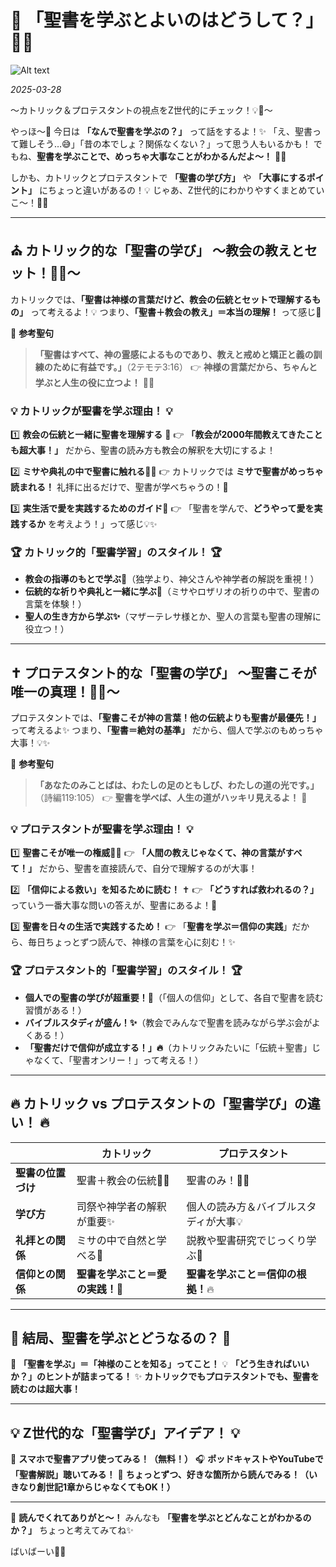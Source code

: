 # 📖 「聖書を学ぶとよいのはどうして？」 🤔✨

![Alt text](/static/images/blog/asmrchurch_cute_kpop_girl_lying_on_a_ruby_sofa_ultra_realistic__d9249f8d-dfd1-4048-82df-6bdb7755755b.png)

*2025-03-28*

〜カトリック＆プロテスタントの視点をZ世代的にチェック！💡💖〜

やっほ〜💖 今日は **「なんで聖書を学ぶの？」** って話をするよ！✨
「え、聖書って難しそう…😅」「昔の本でしょ？関係なくない？」って思う人もいるかも！
でもね、**聖書を学ぶことで、めっちゃ大事なことがわかるんだよ〜！** 🥺✨

しかも、カトリックとプロテスタントで **「聖書の学び方」** や **「大事にするポイント」** にちょっと違いがあるの！💡
じゃあ、Z世代的にわかりやすくまとめていこ〜！📖💖

---

## ⛪ **カトリック的な「聖書の学び」** 〜教会の教えとセット！💒✨〜

カトリックでは、**「聖書は神様の言葉だけど、教会の伝統とセットで理解するもの」** って考えるよ！💡
つまり、**「聖書＋教会の教え」＝本当の理解！** って感じ💖

📖 **参考聖句**
> **「聖書はすべて、神の霊感によるものであり、教えと戒めと矯正と義の訓練のために有益です。」**（2テモテ3:16）
👉 **神様の言葉だから、ちゃんと学ぶと人生の役に立つよ！** 🥰✨

### 💡 **カトリックが聖書を学ぶ理由！** 💡
1️⃣ **教会の伝統と一緒に聖書を理解する** 💒
👉 **「教会が2000年間教えてきたことも超大事！」** だから、聖書の読み方も教会の解釈を大切にするよ！

2️⃣ **ミサや典礼の中で聖書に触れる📖✨**
👉 カトリックでは **ミサで聖書がめっちゃ読まれる！** 礼拝に出るだけで、聖書が学べちゃうの！💖

3️⃣ **実生活で愛を実践するためのガイド📜**
👉 「聖書を学んで、**どうやって愛を実践するか** を考えよう！」って感じ💡✨

### 🏆 **カトリック的「聖書学習」のスタイル！** 🏆
- **教会の指導のもとで学ぶ📖**（独学より、神父さんや神学者の解説を重視！）
- **伝統的な祈りや典礼と一緒に学ぶ💒**（ミサやロザリオの祈りの中で、聖書の言葉を体験！）
- **聖人の生き方から学ぶ✨**（マザーテレサ様とか、聖人の言葉も聖書の理解に役立つ！）

---

## ✝️ **プロテスタント的な「聖書の学び」** 〜聖書こそが唯一の真理！📖🔥〜

プロテスタントでは、**「聖書こそが神の言葉！他の伝統よりも聖書が最優先！」** って考えるよ✨
つまり、**「聖書＝絶対の基準」** だから、個人で学ぶのもめっちゃ大事！💡✨

📖 **参考聖句**
> **「あなたのみことばは、わたしの足のともしび、わたしの道の光です。」**（詩編119:105）
👉 **聖書を学べば、人生の道がハッキリ見えるよ！** 🌟

### 💡 **プロテスタントが聖書を学ぶ理由！** 💡
1️⃣ **聖書こそが唯一の権威📖🔥**
👉 **「人間の教えじゃなくて、神の言葉がすべて！」** だから、聖書を直接読んで、自分で理解するのが大事！

2️⃣ **「信仰による救い」を知るために読む！** ✝️
👉 **「どうすれば救われるの？」** っていう一番大事な問いの答えが、聖書にあるよ！💖

3️⃣ **聖書を日々の生活で実践するため！**
👉 「**聖書を学ぶ＝信仰の実践**」だから、毎日ちょっとずつ読んで、神様の言葉を心に刻む！✨

### 🏆 **プロテスタント的「聖書学習」のスタイル！** 🏆
- **個人での聖書の学びが超重要！📖**（「個人の信仰」として、各自で聖書を読む習慣がある！）
- **バイブルスタディが盛ん！✨**（教会でみんなで聖書を読みながら学ぶ会がよくある！）
- **「聖書だけで信仰が成立する！」🔥**（カトリックみたいに「伝統＋聖書」じゃなくて、「聖書オンリー！」って考える！）

---

## 🔥 **カトリック vs プロテスタントの「聖書学び」の違い！** 🔥

|  | **カトリック** | **プロテスタント** |
|---|---|---|
| **聖書の位置づけ** | 聖書＋教会の伝統📜💒 | 聖書のみ！📖🔥 |
| **学び方** | 司祭や神学者の解釈が重要✨ | 個人の読み方＆バイブルスタディが大事💡 |
| **礼拝との関係** | ミサの中で自然と学べる💒 | 説教や聖書研究でじっくり学ぶ📖 |
| **信仰との関係** | **聖書を学ぶこと＝愛の実践！**💖 | **聖書を学ぶこと＝信仰の根拠！**🔥 |

---

## 🎤 **結局、聖書を学ぶとどうなるの？** 🎤

💖 **「聖書を学ぶ」＝「神様のことを知る」ってこと！**
💡 **「どう生きればいいか？」のヒントが詰まってる！**
✨ **カトリックでもプロテスタントでも、聖書を読むのは超大事！**

---

## 💡 **Z世代的な「聖書学び」アイデア！** 💡

📱 **スマホで聖書アプリ使ってみる！（無料！）**
🎧 **ポッドキャストやYouTubeで「聖書解説」聴いてみる！**
📖 **ちょっとずつ、好きな箇所から読んでみる！（いきなり創世記1章からじゃなくてもOK！）**

---

💖 **読んでくれてありがと〜！**
みんなも **「聖書を学ぶとどんなことがわかるのか？」** ちょっと考えてみてね✨

ばいばーい💋💕

